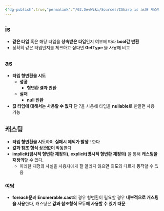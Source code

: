 ```yaml
---
{"dg-publish":true,"permalink":"/02.DevWiki/Sources/CSharp is as와 캐스팅/","noteIcon":"","updated":"2025-08-17T15:59:24.000+09:00"}
---
```


## is
- **같은 타입** 혹은 해당 타입을 **상속받은 타입**인지 여부에 따라 **bool값 반환**
- 정확히 같은 타입인지를 체크하고 싶다면 **GetType** 을 사용해 비교

## as
- **타입 형변환을 시도**
    - **성공**
	    - **형변환 결과 반환**
    - **실패**
	    - **null 반환**
- **값 타입에 대해서는 사용할 수 없다** 단 ?을 사용해 타입을 **nullable**로 만들면 사용 가능

## 캐스팅
- **타입 형변환을 시도**하며 **실패시 예외가 발생**!! 한다
- **값과 참조 형식 상관없이 작동**한다
- **implicit(암시적 형변환 재정의), explicit(명시적 형변환 재정의)** 을 통해 **캐스팅을 재정의**할 수 있다.
	- 이러한 재정의 사실을 사용자에게 잘 알리지 않으면 의도와 다르게 동작할 수 있음

### 여담
* **foreach문**과 **Enumerable.cast**의 경우 형변환이 필요할 경우 **내부적으로 캐스팅을 사용**한다, 캐스팅은 **값과 참조형식 모두에 사용할 수 있기 때문**